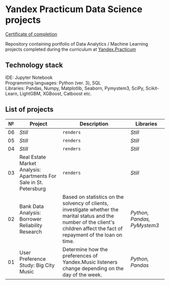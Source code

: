 # Yandex Practicum Data Science projects

[Certificate of completion](https://drive.google.com/drive/folders/1gQfkkfjZR4FnNe3KYCGgJJqzMCqgwnMi?usp=sharing)

Repository containing portfolio of Data Analytics / Machine Learning projects completed during the curriculum at [Yandex.Practicum](https://practicum.yandex.com/profile/data-scientist/)

## Technology stack
IDE: Jupyter Notebook <br>
Programming languages: Python (ver. 3), SQL <br>
Libraries: Pandas, Numpy, Matplotlib, Seaborn, Pymystem3, SciPy, Scikit-Learn, LightGBM, XGBoost, Catboost etc. <br>

## List of projects

 № | Project | Description | Libraries
--- | --- | --- | ---
06 | *Still* | `renders` | *Still* 
05 | *Still* | `renders` | *Still* 
04 | *Still* | `renders` | *Still* 
03 | Real Estate Market Analysis: Apartments For Sale in St. Petersburg | `renders` | *Still* 
02 | Bank Data Analysis: Borrower Reliability Research | Based on statistics on the solvency of clients, investigate whether the marital status and the number of the client's children affect the fact of repayment of the loan on time. | *Python, Pandas, PyMystem3*
01 | User Preference Study: Big City Music | Determine how the preferences of Yandex.Music listeners change depending on the day of the week. | *Python, Pandas*

